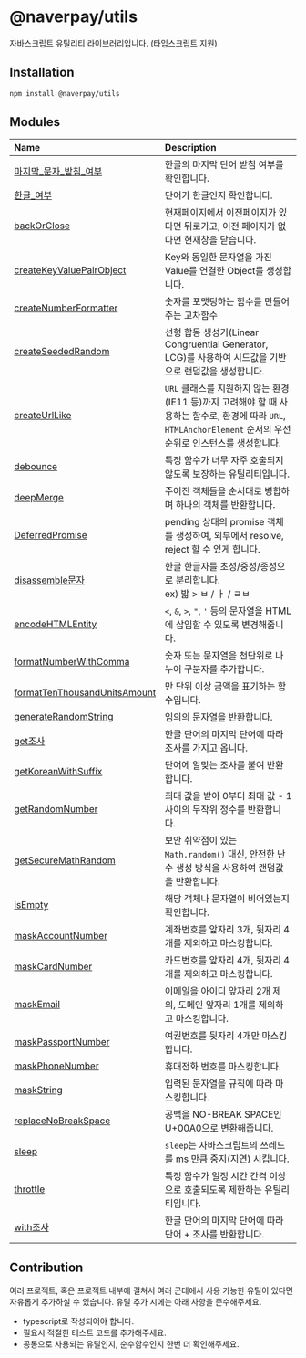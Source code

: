# @naverpay/utils

자바스크립트 유틸리티 라이브러리입니다. (타입스크립트 지원)

## Installation

```sh
npm install @naverpay/utils
```

## Modules

| Name                                                                        | Description                                                                                                                                                    |
| :-------------------------------------------------------------------------- | :------------------------------------------------------------------------------------------------------------------------------------------------------------- |
| [마지막\_문자\_받침\_여부](./src/utils/마지막_문자_받침_여부.md)            | 한글의 마지막 단어 받침 여부를 확인합니다.                                                                                                                     |
| [한글\_여부](./src/utils/한글_여부.md)                                      | 단어가 한글인지 확인합니다.                                                                                                                                    |
| [backOrClose](./src/utils/backOrClose.md)                                   | 현재페이지에서 이전페이지가 있다면 뒤로가고, 이전 페이지가 없다면 현재창을 닫습니다.                                                                           |
| [createKeyValuePairObject](./src/utils/createKeyValuePairObject.md)         | Key와 동일한 문자열을 가진 Value를 연결한 Object를 생성합니다.                                                                                                 |
| [createNumberFormatter](./src/utils/createNumberFormatter.md)               | 숫자를 포맷팅하는 함수를 만들어주는 고차함수                                                                                                                   |
| [createSeededRandom](./src/utils/createSeededRandom.md)                     | 선형 합동 생성기(Linear Congruential Generator, LCG)를 사용하여 시드값을 기반으로 랜덤값을 생성합니다.                                                         |
| [createUrlLike](./src/utils/createUrlLike.md)                               | `URL` 클래스를 지원하지 않는 환경(IE11 등)까지 고려해야 할 때 사용하는 함수로, 환경에 따라 `URL`, `HTMLAnchorElement` 순서의 우선순위로 인스턴스를 생성합니다. |
| [debounce](./src/utils/debounce.md)                                         | 특정 함수가 너무 자주 호출되지 않도록 보장하는 유틸리티입니다.                                                                                                 |
| [deepMerge](./src/utils/deepMerge.md)                                       | 주어진 객체들을 순서대로 병합하며 하나의 객체를 반환합니다.                                                                                                    |
| [DeferredPromise](./src/utils/DeferredPromise.md)                           | pending 상태의 promise 객체를 생성하여, 외부에서 resolve, reject 할 수 있게 합니다.                                                                            |
| [disassemble문자](./src/utils/disassemble문자.md)                           | 한글 한글자를 초성/중성/종성으로 분리합니다.<br>ex) 밟 > ㅂ / ㅏ / ㄹㅂ                                                                                        |
| [encodeHTMLEntity](./src/utils/encodeHTMLEntity.md)                         | `<`, `&`, `>`, `"`, `'` 등의 문자열을 HTML에 삽입할 수 있도록 변경해줍니다.                                                                                    |
| [formatNumberWithComma](./src/utils/formatNumberWithComma.md)               | 숫자 또는 문자열을 천단위로 나누어 구분자를 추가합니다.                                                                                                        |
| [formatTenThousandUnitsAmount](./src/utils/formatTenThousandUnitsAmount.md) | 만 단위 이상 금액을 표기하는 함수입니다.                                                                                                                       |
| [generateRandomString](./src/utils/generateRandomString.md)                 | 임의의 문자열을 반환합니다.                                                                                                                                    |
| [get조사](./src/utils/get조사.md)                                           | 한글 단어의 마지막 단어에 따라 조사를 가지고 옵니다.                                                                                                           |
| [getKoreanWithSuffix](./src/utils/getKoreanWithSuffix.md)                   | 단어에 알맞는 조사를 붙여 반환합니다.                                                                                                                          |
| [getRandomNumber](./src/utils/getRandomNumber.md)                           | 최대 값을 받아 0부터 최대 값 - 1 사이의 무작위 정수를 반환합니다.                                                                                              |
| [getSecureMathRandom](./src/utils/getSecureMathRandom.md)                   | 보안 취약점이 있는 `Math.random()` 대신, 안전한 난수 생성 방식을 사용하여 랜덤값을 반환합니다.                                                                 |
| [isEmpty](./src/utils/isEmpty.md)                                           | 해당 객체나 문자열이 비어있는지 확인합니다.                                                                                                                    |
| [maskAccountNumber](./src/utils/maskAccountNumber.md)                       | 계좌번호를 앞자리 3개, 뒷자리 4개를 제외하고 마스킹합니다.                                                                                                     |
| [maskCardNumber](./src/utils/maskCardNumber.md)                             | 카드번호를 앞자리 4개, 뒷자리 4개를 제외하고 마스킹합니다.                                                                                                     |
| [maskEmail](./src/utils/maskEmail.md)                                       | 이메일을 아이디 앞자리 2개 제외, 도메인 앞자리 1개를 제외하고 마스킹합니다.                                                                                    |
| [maskPassportNumber](./src/utils/maskPassportNumber.md)                     | 여권번호를 뒷자리 4개만 마스킹합니다.                                                                                                                          |
| [maskPhoneNumber](./src/utils/maskPhoneNumber.md)                           | 휴대전화 번호를 마스킹합니다.                                                                                                                                  |
| [maskString](./src/utils/maskString.md)                                     | 입력된 문자열을 규칙에 따라 마스킹합니다.                                                                                                                      |
| [replaceNoBreakSpace](./src/utils/replaceNoBreakSpace.md)                   | 공백을 NO-BREAK SPACE인 U+00A0으로 변환해줍니다.                                                                                                               |
| [sleep](./src/utils/sleep.md)                                               | `sleep`는 자바스크립트의 쓰레드를 ms 만큼 중지(지연) 시킵니다.                                                                                                 |
| [throttle](./src/utils/throttle.md)                                         | 특정 함수가 일정 시간 간격 이상으로 호출되도록 제한하는 유틸리티입니다.                                                                                        |
| [with조사](./src/utils/with조사.md)                                         | 한글 단어의 마지막 단어에 따라 단어 + 조사를 반환합니다.                                                                                                       |

## Contribution

여러 프로젝트, 혹은 프로젝트 내부에 걸쳐서 여러 군데에서 사용 가능한 유틸이 있다면 자유롭게 추가하실 수 있습니다. 유틸 추가 시에는 아래 사항을 준수해주세요.

- typescript로 작성되어야 합니다.
- 필요시 적절한 테스트 코드를 추가해주세요.
- 공통으로 사용되는 유틸인지, 순수함수인지 한번 더 확인해주세요.
